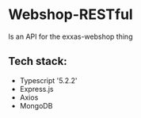 # Webshop-RESTful
Is an API for the exxas-webshop thing

## Tech stack:
- Typescript '5.2.2'
- Express.js
- Axios
- MongoDB
